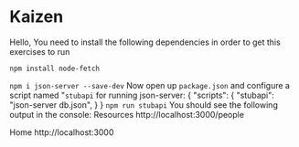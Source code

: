 # Kaizen

Hello, You need to install the following dependencies in order to get this exercises to run

`npm install node-fetch`

`npm i json-server --save-dev`
Now open up `package.json` and configure a script named "`stubapi` for running json-server:
{
    "scripts": {
    "stubapi": "json-server db.json",
  }
}
`npm run stubapi`
You should see the following output in the console:
Resources
  http://localhost:3000/people

  Home
  http://localhost:3000
